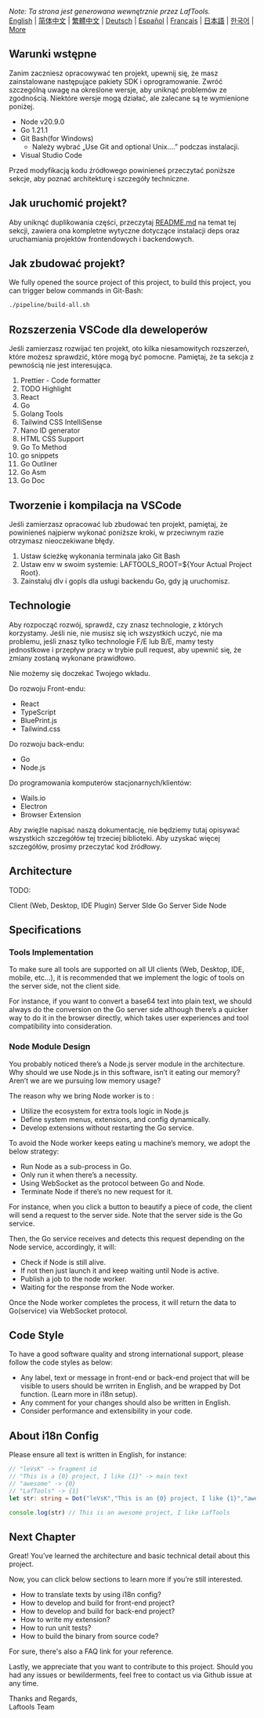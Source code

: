 <i>Note: Ta strona jest generowana wewnętrznie przez LafTools.</i> <br/> [English](/docs/en_US/CONTRIBUTION.md)  |  [简体中文](/docs/zh_CN/CONTRIBUTION.md)  |  [繁體中文](/docs/zh_HK/CONTRIBUTION.md)  |  [Deutsch](/docs/de/CONTRIBUTION.md)  |  [Español](/docs/es/CONTRIBUTION.md)  |  [Français](/docs/fr/CONTRIBUTION.md)  |  [日本語](/docs/ja/CONTRIBUTION.md)  |  [한국어](/docs/ko/CONTRIBUTION.md) | [More](/docs/) <br/>

## Warunki wstępne

Zanim zaczniesz opracowywać ten projekt, upewnij się, że masz zainstalowane następujące pakiety SDK i oprogramowanie. Zwróć szczególną uwagę na określone wersje, aby uniknąć problemów ze zgodnością. Niektóre wersje mogą działać, ale zalecane są te wymienione poniżej.

- Node v20.9.0
- Go 1.21.1
- Git Bash(for Windows)
  - Należy wybrać „Use Git and optional Unix....” podczas instalacji.
- Visual Studio Code

Przed modyfikacją kodu źródłowego powinieneś przeczytać poniższe sekcje, aby poznać architekturę i szczegóły techniczne.

## Jak uruchomić projekt?

Aby uniknąć duplikowania części, przeczytaj [README.md](../README.md) na temat tej sekcji, zawiera ona kompletne wytyczne dotyczące instalacji deps oraz uruchamiania projektów frontendowych i backendowych.

## Jak zbudować projekt?

We fully opened the source project of this project, to build this project, you can trigger below commands in Git-Bash:

```bash
./pipeline/build-all.sh
```

## Rozszerzenia VSCode dla deweloperów

Jeśli zamierzasz rozwijać ten projekt, oto kilka niesamowitych rozszerzeń, które możesz sprawdzić, które mogą być pomocne. Pamiętaj, że ta sekcja z pewnością nie jest interesująca.

1. Prettier - Code formatter
2. TODO Highlight
3. React
4. Go
5. Golang Tools
6. Tailwind CSS IntelliSense
7. Nano ID generator
8. HTML CSS Support
9. Go To Method
10. go snippets
11. Go Outliner
12. Go Asm
13. Go Doc

## Tworzenie i kompilacja na VSCode

Jeśli zamierzasz opracować lub zbudować ten projekt, pamiętaj, że powinieneś najpierw wykonać poniższe kroki, w przeciwnym razie otrzymasz nieoczekiwane błędy.

1. Ustaw ścieżkę wykonania terminala jako Git Bash
2. Ustaw env w swoim systemie: LAFTOOLS_ROOT=${Your Actual Project Root}.
3. Zainstaluj dlv i gopls dla usługi backendu Go, gdy ją uruchomisz.

## Technologie

Aby rozpocząć rozwój, sprawdź, czy znasz technologie, z których korzystamy. Jeśli nie, nie musisz się ich wszystkich uczyć, nie ma problemu, jeśli znasz tylko technologie F/E lub B/E, mamy testy jednostkowe i przepływ pracy w trybie pull request, aby upewnić się, że zmiany zostaną wykonane prawidłowo.

Nie możemy się doczekać Twojego wkładu.

Do rozwoju Front-endu:

- React
- TypeScript
- BluePrint.js
- Tailwind.css

Do rozwoju back-endu:

- Go
- Node.js

Do programowania komputerów stacjonarnych/klientów:

- Wails.io
- Electron
- Browser Extension

Aby zwięźle napisać naszą dokumentację, nie będziemy tutaj opisywać wszystkich szczegółów tej trzeciej biblioteki. Aby uzyskać więcej szczegółów, prosimy przeczytać kod źródłowy.

## Architecture

TODO:

Client (Web, Desktop, IDE Plugin)
<interact with>
Server SIde Go
<interact with>
Server Side Node

## Specifications

### Tools Implementation

To make sure all tools are supported on all UI clients (Web, Desktop, IDE, mobile, etc…), it is recommended that we implement the logic of tools on the server side, not the client side.

For instance, if you want to convert a base64 text into plain text, we should always do the conversion on the Go server side although there’s a quicker way to do it in the browser directly, which takes user experiences and tool compatibility into consideration.

### Node Module Design

You probably noticed there’s a Node.js server module in the architecture. Why should we use Node.js in this software, isn’t it eating our memory? Aren’t we are we pursuing low memory usage?

The reason why we bring Node worker is to :

- Utilize the ecosystem for extra tools logic in Node.js
- Define system menus, extensions, and config dynamically.
- Develop extensions without restarting the Go service.

To avoid the Node worker keeps eating u machine’s memory, we adopt the below strategy:

- Run Node as a sub-process in Go.
- Only run it when there’s a necessity.
- Using WebSocket as the protocol between Go and Node.
- Terminate Node if there’s no new request for it.

For instance, when you click a button to beautify a piece of code, the client will send a request to the server side. Note that the server side is the Go service.

Then, the Go service receives and detects this request depending on the Node service, accordingly, it will:

- Check if Node is still alive.
- If not then just launch it and keep waiting until Node is active.
- Publish a job to the node worker.
- Waiting for the response from the Node worker.

Once the Node worker completes the process, it will return the data to Go(service) via WebSocket protocol.

## Code Style

To have a good software quality and strong international support, please follow the code styles as below:

- Any label, text or message in front-end or back-end project that will be visible to users should be wrriten in English, and be wrapped by Dot function. (Learn more in i18n setup).
- Any comment for your changes should also be written in English.
- Consider performance and extensibility in your code.

## About i18n Config

Please ensure all text is written in English, for instance:

```Typescript
// "leVsK" -> fragment id
// "This is a {0} project, I like {1}" -> main text
// "awesome" -> {0}
// "LafTools" -> {1}
let str: string = Dot("leVsK","This is an {0} project, I like {1}","awesome","LafTools")

console.log(str) // This is an awesome project, I like LafTools
```

## Next Chapter

Great! You’ve learned the architecture and basic technical detail about this project.

Now, you can click below sections to learn more if you’re still interested.

- How to translate texts by using i18n config?
- How to develop and build for front-end project?
- How to develop and build for back-end project?
- How to write my extension?
- How to run unit tests?
- How to build the binary from source code?

For sure, there's also a FAQ link for your reference.

Lastly, we appreciate that you want to contribute to this project. Should you had any issues or bewilderments, feel free to contact us via Github issue at any time.

Thanks and Regards,  
Laftools Team
